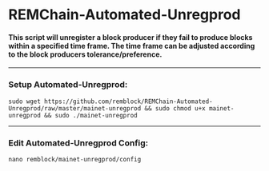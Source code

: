 # REMChain-Automated-Unregprod

#### This script will unregister a block producer if they fail to produce blocks within a specified time frame. The time frame can be adjusted according to the block producers tolerance/preference.

***

### Setup Automated-Unregprod:

```
sudo wget https://github.com/remblock/REMChain-Automated-Unregprod/raw/master/mainet-unregprod && sudo chmod u+x mainet-unregprod && sudo ./mainet-unregprod
```

***

### Edit Automated-Unregprod Config:

```
nano remblock/mainet-unregprod/config
```
